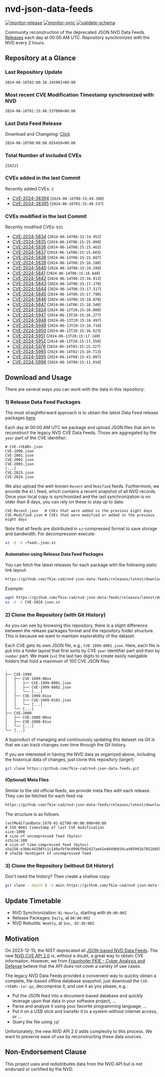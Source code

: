 # nvd-json-data-feeds

[![monitor-release](https://github.com/fkie-cad/nvd-json-data-feeds/actions/workflows/monitor_release.yml/badge.svg)](https://github.com/fkie-cad/nvd-json-data-feeds/actions/workflows/monitor_release.yml)
[![monitor-sync](https://github.com/fkie-cad/nvd-json-data-feeds/actions/workflows/monitor_sync.yml/badge.svg)](https://github.com/fkie-cad/nvd-json-data-feeds/actions/workflows/monitor_sync.yml)
[![validate-schema](https://github.com/fkie-cad/nvd-json-data-feeds/actions/workflows/validate_schema.yml/badge.svg)](https://github.com/fkie-cad/nvd-json-data-feeds/actions/workflows/validate_schema.yml)

Community reconstruction of the deprecated JSON NVD Data Feeds.
[Releases](https://github.com/fkie-cad/nvd-json-data-feeds/releases/latest) each day at 00:00 AM UTC.
Repository synchronizes with the NVD every 2 hours.

## Repository at a Glance

### Last Repository Update

```plain
2024-06-16T02:00:18.245901+00:00
```

### Most recent CVE Modification Timestamp synchronized with NVD

```plain
2024-06-16T01:15:48.537000+00:00
```

### Last Data Feed Release

Download and Changelog: [Click](https://github.com/fkie-cad/nvd-json-data-feeds/releases/latest)

```plain
2024-06-16T00:00:08.655459+00:00
```

### Total Number of included CVEs

```plain
254221
```

### CVEs added in the last Commit

Recently added CVEs: `2`

- [CVE-2024-38394](CVE-2024/CVE-2024-383xx/CVE-2024-38394.json) (`2024-06-16T00:15:49.380`)
- [CVE-2024-38395](CVE-2024/CVE-2024-383xx/CVE-2024-38395.json) (`2024-06-16T01:15:48.537`)


### CVEs modified in the last Commit

Recently modified CVEs: `631`

- [CVE-2024-5834](CVE-2024/CVE-2024-58xx/CVE-2024-5834.json) (`2024-06-14T06:15:14.953`)
- [CVE-2024-5835](CVE-2024/CVE-2024-58xx/CVE-2024-5835.json) (`2024-06-14T06:15:15.090`)
- [CVE-2024-5836](CVE-2024/CVE-2024-58xx/CVE-2024-5836.json) (`2024-06-14T06:15:15.463`)
- [CVE-2024-5837](CVE-2024/CVE-2024-58xx/CVE-2024-5837.json) (`2024-06-14T06:15:15.683`)
- [CVE-2024-5838](CVE-2024/CVE-2024-58xx/CVE-2024-5838.json) (`2024-06-14T06:15:15.887`)
- [CVE-2024-5839](CVE-2024/CVE-2024-58xx/CVE-2024-5839.json) (`2024-06-14T06:15:16.180`)
- [CVE-2024-5840](CVE-2024/CVE-2024-58xx/CVE-2024-5840.json) (`2024-06-14T06:15:16.280`)
- [CVE-2024-5841](CVE-2024/CVE-2024-58xx/CVE-2024-5841.json) (`2024-06-14T06:15:16.640`)
- [CVE-2024-5842](CVE-2024/CVE-2024-58xx/CVE-2024-5842.json) (`2024-06-14T06:15:16.913`)
- [CVE-2024-5843](CVE-2024/CVE-2024-58xx/CVE-2024-5843.json) (`2024-06-14T06:15:17.170`)
- [CVE-2024-5844](CVE-2024/CVE-2024-58xx/CVE-2024-5844.json) (`2024-06-14T06:15:17.517`)
- [CVE-2024-5845](CVE-2024/CVE-2024-58xx/CVE-2024-5845.json) (`2024-06-14T06:15:17.790`)
- [CVE-2024-5846](CVE-2024/CVE-2024-58xx/CVE-2024-5846.json) (`2024-06-14T06:15:18.070`)
- [CVE-2024-5847](CVE-2024/CVE-2024-58xx/CVE-2024-5847.json) (`2024-06-14T06:15:18.340`)
- [CVE-2024-5924](CVE-2024/CVE-2024-59xx/CVE-2024-5924.json) (`2024-06-13T20:15:16.000`)
- [CVE-2024-5947](CVE-2024/CVE-2024-59xx/CVE-2024-5947.json) (`2024-06-13T20:15:16.277`)
- [CVE-2024-5948](CVE-2024/CVE-2024-59xx/CVE-2024-5948.json) (`2024-06-13T20:15:16.497`)
- [CVE-2024-5949](CVE-2024/CVE-2024-59xx/CVE-2024-5949.json) (`2024-06-13T20:15:16.710`)
- [CVE-2024-5950](CVE-2024/CVE-2024-59xx/CVE-2024-5950.json) (`2024-06-13T20:15:16.923`)
- [CVE-2024-5951](CVE-2024/CVE-2024-59xx/CVE-2024-5951.json) (`2024-06-13T20:15:17.140`)
- [CVE-2024-5952](CVE-2024/CVE-2024-59xx/CVE-2024-5952.json) (`2024-06-13T20:15:17.350`)
- [CVE-2024-5976](CVE-2024/CVE-2024-59xx/CVE-2024-5976.json) (`2024-06-14T03:15:15.327`)
- [CVE-2024-5985](CVE-2024/CVE-2024-59xx/CVE-2024-5985.json) (`2024-06-14T02:15:10.713`)
- [CVE-2024-5995](CVE-2024/CVE-2024-59xx/CVE-2024-5995.json) (`2024-06-14T08:15:43.097`)
- [CVE-2024-5996](CVE-2024/CVE-2024-59xx/CVE-2024-5996.json) (`2024-06-14T09:15:11.010`)


## Download and Usage

There are several ways you can work with the data in this repository:

### 1) Release Data Feed Packages

The most straightforward approach is to obtain the latest Data Feed release packages [here](https://github.com/fkie-cad/nvd-json-data-feeds/releases/latest).

Each day at 00:00 AM UTC we package and upload JSON files that aim to reconstruct the legacy NVD CVE Data Feeds.
Those are aggregated by the `year` part of the CVE identifier:

```
# CVE-<YEAR>.json
CVE-1999.json
CVE-2001.json
CVE-2002.json
CVE-2003.json
[...]
CVE-2023.json
CVE-2024.json
```

We also upload the well-known `Recent` and `Modified` feeds.
Furthermore, we provide the `All` feed, which contains a recent snapshot of all NVD records.
Once your local copy is synchronized and the last synchronization is no older than 8 days, you can rely on these to stay up to date:

```plain
CVE-Recent.json   # CVEs that were added in the previous eight days
CVE-Modified.json # CVEs that were modified or added in the previous eight days
```

Note that all feeds are distributed in `xz`-compressed format to save storage and bandwidth.
For decompression execute:

```sh
xz -d -k <feed>.json.xz
```

#### Automation using Release Data Feed Packages

You can fetch the latest releases for each package with the following static link layout:

```sh
https://github.com/fkie-cad/nvd-json-data-feeds/releases/latest/download/CVE-<YEAR>.json.xz
```

Example:

```sh
wget https://github.com/fkie-cad/nvd-json-data-feeds/releases/latest/download/CVE-2024.json.xz
xz -d -k CVE-2024.json.xz
```

### 2) Clone the Repository (with Git History)

As you can see by browsing this repository, there is a slight difference between the release packages format and the repository folder structure.
This is because we want to maintain explorability of the dataset.

Each CVE gets its own JSON file, e.g., `CVE-1999-0001.json`.
Here, each file is put into a folder layout that first sorts by CVE `year` identifier part and then by `number` part.
We mask (`xx`) the last two digits to create easily navigable folders that hold a maximum of 100 CVE JSON files:

```plain
.
├── CVE-1999
│   ├── CVE-1999-00xx
│   │   ├── CVE-1999-0001.json
│   │   ├── CVE-1999-0002.json
│   │   └── [...]
│   ├── CVE-1999-01xx
│   │   ├── CVE-1999-0101.json
│   │   └── [...]
│   └── [...]
├── CVE-2000
│   ├── CVE-2000-00xx
│   ├── CVE-2000-01xx
│   └── [...]
└── [...]
```

A byproduct of managing and continuously updating this dataset via Git is that we can track changes over time through the Git history.

If you are interested in having the NVD data as organized above, including the historical data of changes, just clone this repository (large!):

```sh
git clone https://github.com/fkie-cad/nvd-json-data-feeds.git
```

#### (Optional) Meta Files

Similar to the old official feeds, we provide meta files with each release. They can be fetched for each feed via:

```sh
https://github.com/fkie-cad/nvd-json-data-feeds/releases/latest/download/CVE-<YEAR>.meta
```

The structure is as follows:

```plain
lastModifiedDate:1970-01-01T00:00:00.000+00:00                          # ISO 8601 timestamp of last CVE modification
size:1000                                                               # size of uncompressed feed (bytes)
xzSize:100                                                              # size of lzma-compressed feed (bytes)
sha256:e3b0c44298fc1c149afbf4c8996fb92427ae41e4649b934ca495991b7852b855 # sha256 hexdigest of uncompressed feed
```

### 3) Clone the Repository (without Git History)

Don't need the history? Then create a shallow copy:

```sh
git clone --depth 1 -b main https://github.com/fkie-cad/nvd-json-data-feeds.git
```


## Update Timetable

* NVD Synchronization: `Bi-Hourly`, starting with `00:00:00Z`
* Release Packages: `Daily`, at `00:00:00Z`
* NVD Rebuilds: `Weekly`, at `Sun, 02:30:00Z`


## Motivation

On 2023-12-15, the NIST deprecated all [JSON-based NVD Data Feeds](https://nvd.nist.gov/vuln/data-feeds#divRetirementBanner-1).
The new [NVD CVE API 2.0](https://nvd.nist.gov/developers/vulnerabilities) is, without a doubt, a great way to obtain CVE information.
However, we from [Fraunhofer FKIE - Cyber Analysis and Defense](https://www.fkie.fraunhofer.de/en/departments/cad.html) believe that the API does not cover a variety of use cases.

The legacy NVD Data Feeds provided a convenient way to quickly obtain a complete, file-based offline database snapshot; just download the `CVE-<YEAR>.tar.gz`, decompress it, and use it as you please, e.g.:

- Put the JSON feed into a document-based database and quickly leverage upon that data in your software project, ...
- Parse and analyze it using your favorite programming language, ...
- Put it on a USB stick and transfer it to a system without internet access, or ...
- Query the file using `jq`!

Unfortunately, the new NVD API 2.0 adds complexity to this process.
We want to preserve ease of use by reconstructing these data sources.

## Non-Endorsement Clause

This project uses and redistributes data from the NVD API but is not endorsed or certified by the NVD.